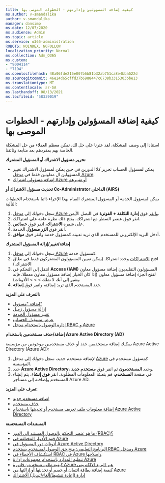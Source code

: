 ```yaml
---
title: كيفية إضافة المسؤولين وإدارتهم - الخطوات الموصى بها
ms.author: v-smandalika
author: v-smandalika
manager: dansimp
ms.date: 12/07/2020
ms.audience: Admin
ms.topic: article
ms.service: o365-administration
ROBOTS: NOINDEX, NOFOLLOW
localization_priority: Normal
ms.collection: Adm_O365
ms.custom:
- "9004114"
- "7194"
ms.openlocfilehash: 48a06fde215e007b6b81b32ab751ca8e4bba522d
ms.sourcegitcommit: 46e24d65cffd37b6988447c6738b3315303bbe13
ms.translationtype: MT
ms.contentlocale: ar-SA
ms.lasthandoff: 08/13/2021
ms.locfileid: "58339019"
---
```

# <a name="how-to-add-and-manage-administrators---recommended-steps"></a>كيفية إضافة المسؤولين وإدارتهم - الخطوات الموصى بها

استنادا إلى وصف المشكلة، لقد عثرنا على حل لك. تمكن معظم العملاء من حل المشكلة الخاصة بهم بمفردهم بعد متابعة وثائقنا.

**تحرير مسؤول الاشتراك أو المسؤول المشترك**

- يمكن لمسؤول الحساب تحرير كلا الدورين في حين يمكن لمسؤول الاشتراك تغيير المسؤولين ال معاونين فقط في [مدخل Azure](https://ms.portal.azure.com/#home).
- [إضافة مسؤولي اشتراك Azure أو تغييرهم](https://docs.microsoft.com/azure/cost-management-billing/manage/add-change-subscription-administrator)

**تحديث مسؤول الاشتراك أو Co-Administrator الداخلي (AIRS)**

يمكن لمسؤول الخدمة أو المسؤول المشترك القيام بهذا الإجراء ذاتيا باستخدام الخطوات التالية:

1. سجل دخولك إلى [مدخل Azure وانقر](https://ms.portal.azure.com/#home) فوق **إدارة التكلفة + الفوترة** في النصل الأيمن.
2. انقر فوق عنصر السطر مع اشتراكك. يفتح ذلك نظرة عامة على اشتراكك.
3. على شفرة **الاشتراك،** انقر فوق **خصائص**. 
4. انقر فوق **الزر مسؤول** الخدمة.
5. أدخل البريد الإلكتروني للمستخدم الذي تريد تعيينه كمسؤول خدمة وانقر فوق **موافق**.

**إضافة/تغيير/إزالة المسؤول المشترك**

1. سجل دخولك إلى [مدخل Azure](https://ms.portal.azure.com/#home) كمسؤول خدمة.
2. افتح [الاشتراكات](https://ms.portal.azure.com/#blade/Microsoft_Azure_Billing/SubscriptionsBlade) وحدد اشتراكا. (يمكن تعيين المسؤولون المشتركون فقط في نطاق الاشتراك.)
3. انتقل إلى التحكم في **Access (IAM)** المسؤولون التقليديون إضافة مسؤول معاون لفتح الجزء إضافة مسؤول معاون (إذا كان الخيار إضافة مسؤول معاون معطلا، فإنه يشير إلى أنك لا تملك  >    >    >   الأذونات). 
4. حدد المستخدم الذي تريد إضافته وانقر فوق **إضافة**.

**التعرف على المزيد:**
- [إضافة "مسؤول"](https://docs.microsoft.com/azure/role-based-access-control/classic-administrators)
- [إزالة مسؤول زميل](https://docs.microsoft.com/azure/role-based-access-control/classic-administrators)
- [تغيير مسؤول الخدمة](https://docs.microsoft.com/azure/role-based-access-control/classic-administrators)
- [عرض مسؤول الحساب](https://docs.microsoft.com/azure/role-based-access-control/classic-administrators)
- [إدارة الوصول باستخدام مدخل RBAC و Azure](https://docs.microsoft.com/azure/role-based-access-control/role-assignments-portal)

**إضافة/حذف مستخدمين باستخدام Azure Active Directory (AD)**

يمكنك إضافة مستخدمين جدد أو حذف مستخدمين موجودين من مؤسسة Azure Active Directory (Azure AD):

1. لإضافة مستخدم جديد، سجل دخولك إلى مدخل [Azure](https://ms.portal.azure.com/#home) كمسؤول مستخدم في المؤسسة.
2. حدد **Azure Active Directory**، وحدد **المستخدمون** ثم انقر فوق **مستخدم جديد**.
3. في صفحة **المستخدم،** قم بتعبئة المعلومات المطلوبة. انقر **فوق إنشاء**. يتم إنشاء المستخدم وإضافته إلى مستأجر Azure AD.

**تعرف على المزيد:**

- [إضافة مستخدم جديد](https://docs.microsoft.com/azure/active-directory/fundamentals/add-users-azure-active-directory)
- [حذف مستخدم](https://docs.microsoft.com/azure/active-directory/fundamentals/add-users-azure-active-directory)
- [إضافة معلومات ملف تعريف مستخدم أو تحديثها باستخدام Azure Active Directory](https://docs.microsoft.com/azure/active-directory/fundamentals/active-directory-users-profile-azure-portal)

**المستندات المستحسنة**

- [ما هو عنصر التحكم بالوصول المستند إلى الدور (RBAC)؟](https://docs.microsoft.com/azure/role-based-access-control/overview)
- [فهم الأدوار المختلفة في Azure](https://docs.microsoft.com/azure/role-based-access-control/rbac-and-directory-admin-roles)
- [أذونات دور المسؤول في Azure Active Directory](https://docs.microsoft.com/azure/active-directory/roles/permissions-reference)
- [البرنامج التعليمي: منح حق الوصول لمستخدم يستخدم RBAC ومدخل Azure](https://docs.microsoft.com/azure/role-based-access-control/quickstart-assign-role-user-portal)
- [استكشاف الأخطاء في RBAC في Azure وإصلاحها](https://docs.microsoft.com/azure/role-based-access-control/troubleshooting)
- [تنظيم الموارد باستخدام مجموعات إدارة Azure](https://docs.microsoft.com/azure/governance/management-groups/overview)
- [كيفية طلب نسخة من فاتورة Azure عبر البريد الإلكتروني](https://azure.microsoft.com/blog/azure-email-invoices/)
- [كيفية إضافة بطاقة ائتمان أو خصم أو تحديثها أو إزالتها من Azure](https://docs.microsoft.com/azure/cost-management-billing/manage/change-credit-card)
- [إدارة (إعادة تنشيط/إلغاء/تبديل) الاشتراك](https://docs.microsoft.com/azure/cost-management-billing/manage/subscription-disabled)




